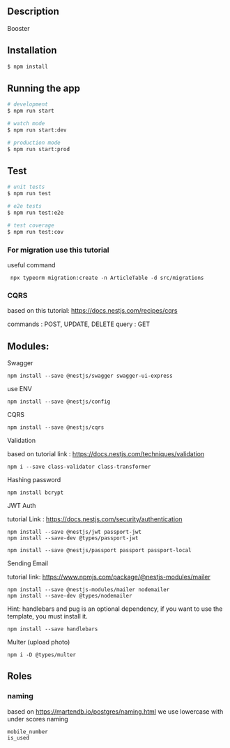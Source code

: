 
## Description

Booster

## Installation

```bash
$ npm install
```

## Running the app

```bash
# development
$ npm run start

# watch mode
$ npm run start:dev

# production mode
$ npm run start:prod
```

## Test

```bash
# unit tests
$ npm run test

# e2e tests
$ npm run test:e2e

# test coverage
$ npm run test:cov
```
### For migration use this tutorial

useful command
 
```
 npx typeorm migration:create -n ArticleTable -d src/migrations

 ````


 ### CQRS
 
based on this tutorial: https://docs.nestjs.com/recipes/cqrs

commands : POST, UPDATE, DELETE
query : GET


## Modules:

Swagger
```
npm install --save @nestjs/swagger swagger-ui-express
```

use ENV
```
npm install --save @nestjs/config
```

CQRS
```
npm install --save @nestjs/cqrs
```

Validation 

based on tutorial link : https://docs.nestjs.com/techniques/validation
```
npm i --save class-validator class-transformer
```


Hashing password
```
npm install bcrypt
```

JWT Auth

tutorial Link : https://docs.nestjs.com/security/authentication
```
npm install --save @nestjs/jwt passport-jwt
npm install --save-dev @types/passport-jwt

npm install --save @nestjs/passport passport passport-local
```


Sending Email

tutorial link: https://www.npmjs.com/package/@nestjs-modules/mailer
```
npm install --save @nestjs-modules/mailer nodemailer
npm install --save-dev @types/nodemailer
```

Hint: handlebars and pug is an optional dependency, if you want to use the template, you must install it.
```
npm install --save handlebars
```


Multer (upload photo)
```
npm i -D @types/multer
```


## Roles

### naming
based on https://martendb.io/postgres/naming.html we use lowercase with under scores naming
```
mobile_number
is_used
```